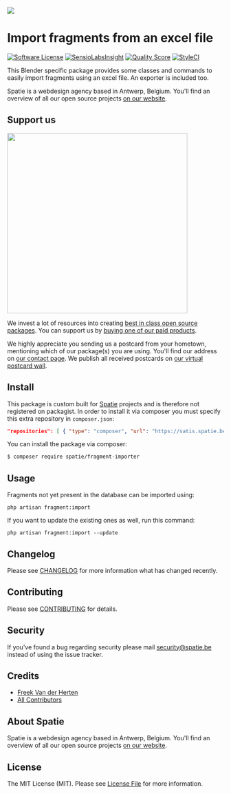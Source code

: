 
[<img src="https://github-ads.s3.eu-central-1.amazonaws.com/support-ukraine.svg?t=1" />](https://supportukrainenow.org)

# Import fragments from an excel file

[![Software License](https://img.shields.io/badge/license-MIT-brightgreen.svg?style=flat-square)](LICENSE.md)
[![SensioLabsInsight](https://img.shields.io/sensiolabs/i/9012cf42-8d1a-4649-b5ab-b96db48eed21.svg?style=flat-square)](https://insight.sensiolabs.com/projects/9012cf42-8d1a-4649-b5ab-b96db48eed21)
[![Quality Score](https://img.shields.io/scrutinizer/g/spatie/fragment-importer.svg?style=flat-square)](https://scrutinizer-ci.com/g/spatie-custom/fragment-importer)
[![StyleCI](https://styleci.io/repos/50928093/shield?branch=master)](https://styleci.io/repos/50928093)

This Blender specific package provides some classes and commands to easily import fragments
using an excel file. An exporter is included too.

Spatie is a webdesign agency based in Antwerp, Belgium. You'll find an overview of all our open source projects [on our website](https://spatie.be/opensource).

## Support us

[<img src="https://github-ads.s3.eu-central-1.amazonaws.com/fragment-importer.jpg?t=1" width="419px" />](https://spatie.be/github-ad-click/fragment-importer)

We invest a lot of resources into creating [best in class open source packages](https://spatie.be/open-source). You can support us by [buying one of our paid products](https://spatie.be/open-source/support-us).

We highly appreciate you sending us a postcard from your hometown, mentioning which of our package(s) you are using. You'll find our address on [our contact page](https://spatie.be/about-us). We publish all received postcards on [our virtual postcard wall](https://spatie.be/open-source/postcards).

## Install

This package is custom built for [Spatie](https://spatie.be) projects and is therefore not registered on packagist. 
In order to install it via composer you must specify this extra repository in `composer.json`:

```json
"repositories": [ { "type": "composer", "url": "https://satis.spatie.be/" } ]
```

You can install the package via composer:
``` bash
$ composer require spatie/fragment-importer
```

## Usage

Fragments not yet present in the database can be imported using:
``` console
php artisan fragment:import
```

If you want to update the existing ones as well, run this command:
``` console
php artisan fragment:import --update
```

## Changelog

Please see [CHANGELOG](CHANGELOG.md) for more information what has changed recently.

## Contributing

Please see [CONTRIBUTING](https://github.com/spatie/.github/blob/main/CONTRIBUTING.md) for details.

## Security

If you've found a bug regarding security please mail [security@spatie.be](mailto:security@spatie.be) instead of using the issue tracker.

## Credits

- [Freek Van der Herten](https://github.com/freekmurze)
- [All Contributors](../../contributors)

## About Spatie
Spatie is a webdesign agency based in Antwerp, Belgium. You'll find an overview of all our open source projects [on our website](https://spatie.be/opensource).

## License

The MIT License (MIT). Please see [License File](LICENSE.md) for more information.
